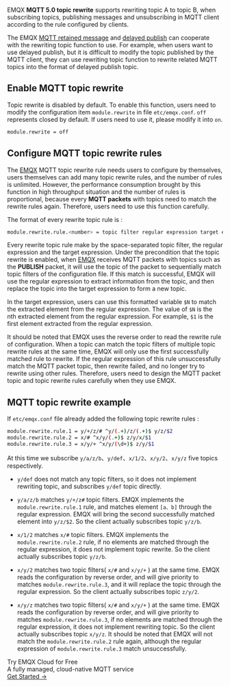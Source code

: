 EMQX **MQTT 5.0 topic rewrite** supports rewriting topic A to topic B,  when subscribing topics, publishing messages and unsubscribing in MQTT client according to the rule configured by clients.

The EMQX  [MQTT retained message](https://docs.emqx.io/broker/latest/en/advanced/retained.html) and  [delayed publish](https://docs.emqx.io/broker/latest/en/advanced/delay-publish.html) can cooperate with the rewriting topic function to use. For example, when users want to use delayed publish, but it is difficult to modify the topic published by the MQTT client, they can use rewriting topic function to rewrite related MQTT topics into the format of delayed publish topic. 

## Enable MQTT topic rewrite

Topic rewrite is disabled by default. To enable this function, users need to modify the configuration item  `module.rewrite`  in file `etc/emqx.conf`.  `off` represents closed by default. If users need to use it, please modify it into  `on`.

```bash
module.rewrite = off
```

## Configure MQTT topic rewrite rules

The [EMQX](https://www.emqx.com/en) MQTT topic rewrite rule needs users to configure by themselves, users themselves can add many topic rewrite rules, and the number of rules is unlimited. However, the performance consumption brought by this function in high throughput situation and the number of rules is proportional, because every **MQTT packets** with topics need to match the  rewrite rules again. Therefore, users need to use this function carefully. 

The format of every rewrite topic rule is :

```bash
module.rewrite.rule.<number> = topic filter regular expression target expression
```

Every rewrite topic rule make by the space-separated topic filter, the regular expression and the target expression. Under the precondition that the topic rewrite is enabled, when [EMQX](https://www.emqx.com/en) receives MQTT packets with topics such as the **PUBLISH** packet, it will use the topic of the packet to sequentially match topic filters of the configuration file. If this match is successful, EMQX will use the regular expression to extract information from the topic, and then replace the topic into the target expression to form a new topic.

In the target expression, users can use this formatted variable `$N` to match the extracted element from the regular expression. The value of `$N` is the nth extracted element from the regular expression. For example, `$1` is the first element extracted from the regular expression. 

It should be noted that EMQX uses the reverse order to read the rewrite rule of configuration. When a topic can match the topic filters of multiple topic rewrite rules at the same time, EMQX will only use the first successfully matched rule to rewrite. If the regular expression of this rule unsuccessfully match the MQTT packet topic, then rewrite failed, and no longer try to rewrite using other rules. Therefore, users need to design the MQTT packet topic and topic rewrite rules carefully when they use EMQX.

## MQTT topic rewrite example

If `etc/emqx.conf` file already added the following topic rewrite rules : 

```bash
module.rewrite.rule.1 = y/+/z/# ^y/(.+)/z/(.+)$ y/z/$2
module.rewrite.rule.2 = x/# ^x/y/(.+)$ z/y/x/$1
module.rewrite.rule.3 = x/y/+ ^x/y/(\d+)$ z/y/$1
```

At this time we subscribe `y/a/z/b`、`y/def`、`x/1/2`、`x/y/2`、`x/y/z` five topics respectively.

+ `y/def` does not match any topic filters, so it does not implement rewriting topic, and subscribes `y/def` topic directly.

+ `y/a/z/b` matches `y/+/z#` topic filters. EMQX implements the `module.rewrite.rule.1` rule, and matches element `[a、b]` through the regular expression. EMQX will bring the second successfully matched element into `y/z/$2`. So the client actually subscribes topic `y/z/b`.

+ `x/1/2` matches `x/#` topic filters. EMQX implements the  `module.rewrite.rule.2` rule, if no elements are matched through the regular expression, it does not implement topic rewrite. So the client actually subscribes topic `y/z/b`. 

+ `x/y/2` matches two topic filters( `x/#` and `x/y/+` ) at the same time. EMQX reads the configuration by reverse order, and will give priority to matches `module.rewrite.rule.3`, and it will replace the topic through the regular expression. So the client actually subscribes topic `z/y/2`. 

+ `x/y/z` matches two topic filters( `x/#` and `x/y/+` ) at the same time. EMQX reads the configuration by reverse order, and will give priority to matches `module.rewrite.rule.3`, if no elements are matched through the regular expression, it does not implement rewriting topic. So the client actually subscribes topic `x/y/z`. It should be noted that EMQX will not match the `module.rewrite.rule.2` rule again, although the regular expression of `module.rewrite.rule.3` match unsuccessfully.


<section class="promotion">
    <div>
        Try EMQX Cloud for Free
        <div class="is-size-14 is-text-normal has-text-weight-normal">A fully managed, cloud-native MQTT service</div>
    </div>
    <a href="https://accounts.emqx.com/signup?continue=https://cloud-intl.emqx.com/console/deployments/0?oper=new" class="button is-gradient px-5">Get Started →</a>
</section>
